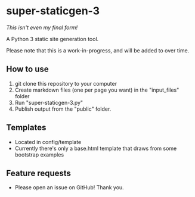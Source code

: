 # super-staticgen-3

_This isn't even my final form!_

A Python 3 static site generation tool.

Please note that this is a work-in-progress, and will be added to over time.

## How to use
1. git clone this repository to your computer
2. Create markdown files (one per page you want) in the "input_files" folder
3. Run "super-staticgen-3.py"
4. Publish output from the "public" folder.

## Templates
* Located in config/template
* Currently there's only a base.html template that draws from some bootstrap examples

## Feature requests
* Please open an issue on GitHub! Thank you.